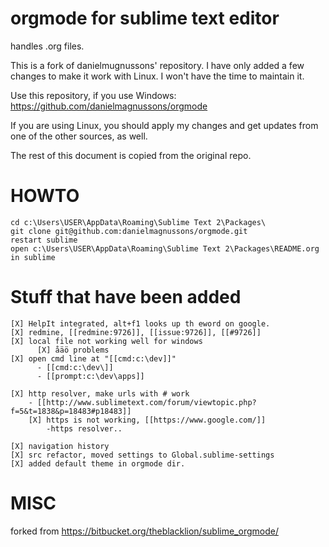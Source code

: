 orgmode for sublime text editor
=============

handles .org files.

This is a fork of danielmugnussons' repository. I have only added a few changes to make it work with Linux. I won't have the time to maintain it.

Use this repository, if you use Windows: https://github.com/danielmagnussons/orgmode

If you are using Linux, you should apply my changes and get updates from one of the other sources, as well.

The rest of this document is copied from the original repo.

HOWTO
=============

	cd c:\Users\USER\AppData\Roaming\Sublime Text 2\Packages\
	git clone git@github.com:danielmagnussons/orgmode.git
	restart sublime
	open c:\Users\USER\AppData\Roaming\Sublime Text 2\Packages\README.org in sublime


Stuff that have been added
=============

	[X] HelpIt integrated, alt+f1 looks up th eword on google.
	[X] redmine, [[redmine:9726]], [[issue:9726]], [[#9726]]
	[X] local file not working well for windows
	      [X] åäö problems
	[X] open cmd line at "[[cmd:c:\dev]]"
	      - [[cmd:c:\dev\]]
	      - [[prompt:c:\dev\apps]]

	[X] http resolver, make urls with # work
	    - [[http://www.sublimetext.com/forum/viewtopic.php?f=5&t=1838&p=18483#p18483]]
	    [X] https is not working, [[https://www.google.com/]]
	        -https resolver..

	[X] navigation history
	[X] src refactor, moved settings to Global.sublime-settings
	[X] added default theme in orgmode dir.


MISC
=============

forked from https://bitbucket.org/theblacklion/sublime_orgmode/
